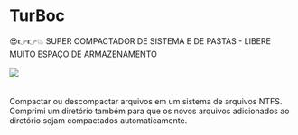 # TurBoc
😎👉👉💥 SUPER COMPACTADOR DE SISTEMA E DE PASTAS - LIBERE MUITO ESPAÇO DE ARMAZENAMENTO
</br>
</br>
<img src="https://github.com/ostonprata/TurBoc/blob/main/TurBoc.png">
</br>
</br>
</br>
Compactar ou descompactar arquivos em um sistema de arquivos NTFS. 
</br>
Comprimi um diretório também para que os novos arquivos adicionados ao diretório sejam compactados automaticamente.
